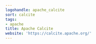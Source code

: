 ```yaml
---
logohandle: apache_calcite
sort: calcite
tags:
- apache
title: Apache Calcite
website: 'https://calcite.apache.org/'
---
```

